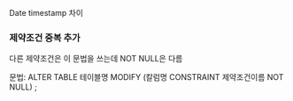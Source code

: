 

Date
timestamp 차이


### 제약조건 중복 추가

다른 제약조건은 이 문법을 쓰는데 NOT NULL은 다름 

문법: ALTER TABLE 테이블명 MODIFY (칼럼명 CONSTRAINT 제약조건이름 NOT NULL) ;

